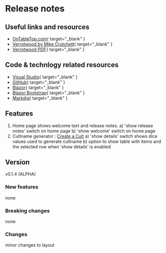# Release notes

## Useful links and resources 
- [OnTableTop.com](https://www.ontabletop.com){ target="_blank" }
- [Verrotwood by Mike Crutchett](http://verrotwood.com/){ target="_blank" }
- [Verrotwood PDF](https://www.wargamevault.com/product/425504/Verrotwood){ target="_blank" }

## Code & technlogy related resources
- [Visual Studio](https://visualstudio.microsoft.com/){ target="_blank" }
- [GitHub](https://github.com/){ target="_blank" }
- [Blazor](https://dotnet.microsoft.com/en-us/apps/aspnet/web-apps/blazor){ target="_blank" }
- [Blazor Bootstrap](https://getblazorbootstrap.com){ target="_blank" }
- [Markdig](https://github.com/xoofx/markdig){ target="_blank" }

## Features
1) Home page shows welcome text and release notes.
	a) 'show release notes' switch on home page
	b) 'show welcome' switch on home page
2) Cultname generator : [Create a Cult](./CreateCult)
	a) 'show details' switch shows dice values used to generate cultname
	b) option to show table with items and the selected row when 'show details' is enabled

## Version
v0.1.4 (ALPHA)

### New features
none

### Breaking changes
none

### Changes
minor changes to layout